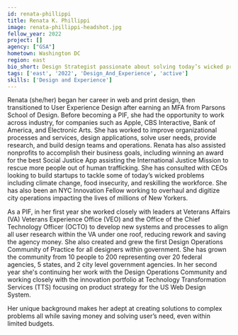 ```yaml
---
id: renata-phillippi
title: Renata K. Phillippi
image: renata-phillippi-headshot.jpg
fellow_year: 2022
project: []
agency: ["GSA"]
hometown: Washington DC
region: east
bio_short: Design Strategist passionate about solving today’s wicked problems leveraging change management, digital transformation, and human centered design.
tags: ['east', '2022', 'Design_And_Experience', 'active']
skills: ['Design and Experience']
---
```


Renata (she/her) began her career in web and print design, then transitioned to User Experience Design after earning an MFA from Parsons School of Design. Before becoming a PIF, she had the opportunity to work across industry, for companies such as Apple, CBS Interactive, Bank of America, and Electronic Arts. She has worked to improve organizational processes and services, design applications, solve user needs, provide research, and build design teams and operations. Renata has also assisted nonprofits to accomplish their business goals, including winning an award for the best Social Justice App assisting the International Justice Mission to rescue more people out of human trafficking. She has consulted with CEOs looking to build startups to tackle some of today’s wicked problems including climate change, food insecurity, and reskilling the workforce. She has also been an NYC Innovation Fellow working to overhaul and digitize city operations impacting the lives of millions of New Yorkers.

As a PIF, in her first year she worked closely with leaders at Veterans Affairs (VA) Veterans Experience Office (VEO) and the Office of the Chief Technology Officer (OCTO) to develop new systems and processes to align all user research within the VA under one roof, reducing rework and saving the agency money. She also created and grew the first Design Operations Community of Practice for all designers within government. She has grown the community from 10 people to 200 representing over 20 federal agencies, 5 states, and 2 city level government agencies. In her second year she's continuing her work with the Design Operations Community and working closely with the innovation portfolio at Technology Transformation Services (TTS) focusing on product strategy for the US Web Design System.

Her unique background makes her adept at creating solutions to complex problems all while saving money and solving user’s need, even within limited budgets.